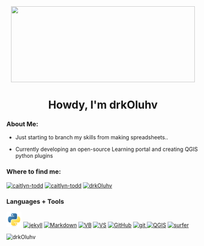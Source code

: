 <div id="header" align="center">
  <img src="https://i.giphy.com/media/iFkHQLzYA09Zm/giphy.webp" width="480" height="198"/>

  # Howdy, I'm drkOluhv

</div>

### About Me:

- Just starting to branch my skills from making spreadsheets..

- Currently developing an open-source Learning portal and creating QGIS python plugins

<h3 align="left">Where to find me:</h3>
  <p align="left">
    <a href="https://www.darkolivegrove.com" target="blank"><img align="center" src="https://www.darkolivegrove.com/assets/android-chrome-512x512.png" alt="caitlyn-todd" height="40" width="40" /></a>
    <a href="https://linkedin.com/in/caitleny-todd" target="blank"><img align="center" src="https://raw.githubusercontent.com/rahuldkjain/github-profile-readme-generator/master/src/images/icons/Social/linked-in-alt.svg" alt="caitlyn-todd" height="30" width="30" /></a>
    <a href="https://twitter.com/drkOluhv" target="blank"><img align="center" src="https://www.vectorlogo.zone/logos/twitter/twitter-tile.svg" alt="drkOluhv" height="30" with="30"/></a>
  </p>

<h3 align:"left">Languages + Tools</h3>
<p align:="left">
  <a href="https://www.python.org" target="_blank" rel="noreferrer"><img src="https://raw.githubusercontent.com/devicons/devicon/1119b9f84c0290e0f0b38982099a2bd027a48bf1/icons/python/python-original.svg" title="Python" alt="Python" width="40" height="40"/></a>
  <a href="https://jekyllrb.com/" target="_blank" rel="noreferrer"> <img src="https://www.vectorlogo.zone/logos/jekyllrb/jekyllrb-icon.svg" alt="jekyll" width="40" height="40"/></a>
  <a href="https://www.markdownguide.org" target="_blank" rel="noreferrer"><img src="https://www.vectorlogo.zone/logos/commonmark/commonmark-icon.svg" alt="Markdown" width="40" height="40"/></a>
  <a href="https://learn.microsoft.com/en-us/dotnet/visual-basic/" target="_blank" rel=n"noreferrer"><img src="https://upload.wikimedia.org/wikipedia/commons/4/40/VB.NET_Logo.svg" title="VB" alt="VB" width="40" height="40"/></a>
  <a href="https://code.visualstudio.com" target="_blank" rel="noreferrer"><image src="https://raw.githubusercontent.com/devicons/devicon/1119b9f84c0290e0f0b38982099a2bd027a48bf1/icons/vscode/vscode-original.svg" title="VS" alt="VS" width="40" height="40"/></a>
  <a href="https://github.com/drkOluhv" target="_blank" rel="noreferrer"><image src="https://github.com/devicons/devicon/blob/master/icons/github/github-original.svg" title="GitHub" alt="GitHub" width="40" height="40"/></a>
  <a href="https://git-scm.com/" target="_blank" rel="noreferrer"><img src="https://www.vectorlogo.zone/logos/git-scm/git-scm-icon.svg" alt="git" width="40" height="40"/> </a>
  <a href="https://qgis.org/en/site/" target="_blank" rel="noreferrer"><img src="https://upload.wikimedia.org/wikipedia/commons/9/91/QGIS_logo_new.svg" title="QGIS" alt="QGIS" width="40" height="40"/></a>
  <a href="https://www.goldensoftware.com/products/surfer" target="_blank" rel="noreferrer"><img src="https://www.goldensoftware.com/images/Website_Logos/icon-Surfer.png" alt="surfer" width="40" height="40"/> </a></p>
    
<p><img align="left" src="https://github-readme-stats.vercel.app/api/top-langs?username=drkOluhv&show_icons=true&locale=en&layout=compact" alt="drkOluhv" /></p>

<!--<p><img align="center" src="https://github-readme-stats-1-tau-two.vercel.app/api?username=drkOluhv" alt="drkOluhv" /></p>-->



                                                                                                                            
